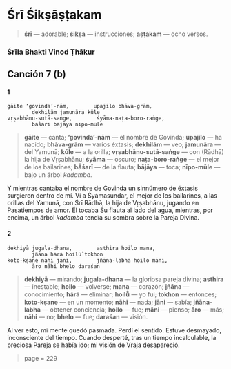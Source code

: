 # Śrī Śikṣāṣṭakam

> **śrī** — adorable; **śikṣa** — instrucciones; **aṣṭakam** — ocho versos.

### Śrīla Bhakti Vinod Ṭhākur

## Canción 7 (b)

#### 1

    gāite ‘govinda’-nām,        upajilo bhāva-grām,
            dekhilām jamunāra kūle
    vṛṣabhānu-sutā-saṅge,        śyāma-naṭa-boro-raṅge,
            bā̐śarī bājāya nīpo-mūle

> **gāite** — canta; **‘govinda’-nām** — el nombre de Govinda; **upajilo** — ha nacido; **bhāva-grām** — varios éxtasis; **dekhilām** — veo; **jamunāra** — del Yamunā; **kūle** — a la orilla; **vṛṣabhānu-sutā-saṅge** — con (Rādhā) la hija de Vṛṣabhānu; **śyāma** — oscuro; **naṭa-boro-raṅge** — el mejor de los bailarines; **bā̐śarī** — de la flauta; **bājāya** — toca; **nīpo-mūle** — bajo un árbol *kadamba*.

Y mientras cantaba el nombre de Govinda un sinnúmero de éxtasis surgieron dentro de mí. Vi a Śyāmasundar, el mejor de los bailarines, a las orillas del Yamunā, con Śrī Rādhā, la hija de Vṛṣabhānu, jugando en Pasatiempos de amor. Él tocaba Su flauta al lado del agua, mientras, por encima, un árbol *kadamba* tendía su sombra sobre la Pareja Divina.

#### 2

    dekhiyā jugala-dhana,        asthira hoilo mana,
            jñāna hārā hoilū̐ tokhon
    koto-kṣane nāhi jāni,        jñāna-labha hoilo māni,
            āro nāhi bhelo daraśan

> **dekhiyā** — mirando; **jugala-dhana** — la gloriosa pareja divina; **asthira** — inestable; **hoilo** — volverse; **mana** — corazón; **jñāna** — conocimiento; **hārā** — eliminar; **hoilū̐** — yo fui; **tokhon** — entonces; **koto-kṣane** — en un momento; **nāhi** — nada; **jāni** — sabía; **jñāna-labha** — obtener conciencia; **hoilo** — fue; **māni** — pienso; **āro** — más; **nāhi** — no; **bhelo** — fue; **daraśan** — visión.

Al ver esto, mi mente quedó pasmada. Perdí el sentido. Estuve desmayado, inconsciente del tiempo. Cuando desperté, tras un tiempo incalculable, la preciosa Pareja se había ido; mi visión de Vraja desapareció.


> page = 229
